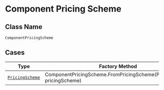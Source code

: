 
# Component Pricing Scheme

## Class Name

`ComponentPricingScheme`

## Cases

| Type | Factory Method |
|  --- | --- |
| [`PricingScheme`](../../../doc/models/pricing-scheme.md) | ComponentPricingScheme.FromPricingScheme(PricingScheme pricingScheme) |

